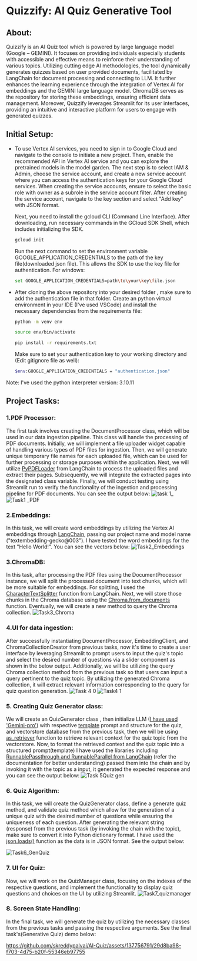 # Quizzify: AI Quiz Generative Tool
## About:
Quizzify is an AI Quiz tool which is powered by large language model (Google – GEMINI). It focuses on providing individuals especially students with accessible and effective means to reinforce their understanding of various topics. Utilizing cutting edge AI methodologies, the tool dynamically generates quizzes based on user provided documents, facilitated by LangChain for document processing and connecting to LLM. It further enhances the learning experience through the integration of Vertex AI for embeddings and the GEMINI large language model. ChromaDB serves as the repository for storing these embeddings, ensuring efficient data management. Moreover, Quizzify leverages Streamlit for its user interfaces, providing an intuitive and interactive platform for users to engage with generated quizzes.
## Initial Setup:
* To use Vertex AI services, you need to sign in to Google Cloud and navigate to the console to initiate a new project. Then, enable the recommended API in Vertex AI service and you can explore the pretrained models in the model garden. The next step is to select IAM & Admin, choose the service account, and create a new service account where you can access the authentication keys for your Google Cloud services. When creating the service accounts, ensure to select the basic role with owner as a subrole in the service account filter. After creating the service account, navigate to the key section and select "Add key" with JSON format.

  Next, you need to install the gcloud CLI (Command Line Interface). After downloading, run necessary commands in the GCloud SDK Shell, which includes initializing the SDK.
  ```sh
  gcloud init
  ```
  Run the next command to set the environment variable GOOGLE_APPLICATION_CREDENTIALS to the path of the key file(downloaded json file). This allows the SDK to use the key file for authentication.
  For windows:
  ```sh
  set GOOGLE_APPLICATION_CREDENTIALS=path\to\your\key\file.json
  ```
 * After cloning the above repository into your desired folder , make sure to add the authentication file in that folder. Create an python virtual environment in your IDE (I've used VSCode) and install the     
  necessary dependencies from the requirements file:
    ```sh
    python -m venv env
    ```
    ```sh
    source env/bin/activate
    ```
    ```sh
    pip install -r requirements.txt
    ```
    Make sure to set your authentication key to your working directory and (Edit gitignore file as well):
    ```sh
    $env:GOOGLE_APPLICATION_CREDENTIALS = "authentication.json"
    ```
  Note: I've used the python interpreter version: 3.10.11
## Project Tasks:
### 1.PDF Processor:
The first task involves creating the DocumentProcessor class, which will be used in our data ingestion pipeline. This class will handle the processing of PDF documents. Initially, we will implement a file uploader widget capable of handling various types of PDF files for ingestion. Then, we will generate unique temporary file names for each uploaded file, which can be used for further processing or storage purposes within the application. Next, we will utilize [PyPDFLoader](https://python.langchain.com/docs/modules/data_connection/document_loaders/pdf/#using-pypdf) from LangChain to process the uploaded files and extract their pages. Subsequently, we will integrate the extracted pages into the designated class variable. Finally, we will conduct testing using Streamlit run to verify the functionality of the ingestion and processing pipeline for PDF documents. You can see the output below:
![task 1_](https://github.com/skreddypalvai/AI-Quiz/assets/137756791/32c87a13-7937-484e-afbe-0c8b421ecc71)
![Task1 _PDF](https://github.com/skreddypalvai/AI-Quiz/assets/137756791/2a2bd9de-6d6e-429c-8ba8-06e8febfbfa5)
### 2.Embeddings:
In this task, we will create word embeddings by utilizing the Vertex AI embeddings through [LangChain](https://python.langchain.com/docs/integrations/text_embedding/google_generative_ai/), passing our project name and model name ("textembedding-gecko@003"). I have tested the word embeddings for the text "Hello World!". You can see the vectors below:
![Task2_Embeddings](https://github.com/skreddypalvai/AI-Quiz/assets/137756791/268c26b7-5024-4340-83d4-43b0f2ead58e)
### 3.ChromaDB:
In this task, after processing the PDF files using the DocumentProcessor instance, we will split the processed document into text chunks, which will be more suitable for embeddings. For splitting, I used the [CharacterTextSplitter](https://python.langchain.com/docs/modules/data_connection/document_transformers/character_text_splitter/) function from LangChain. Next, we will store those chunks in the Chroma database using the [Chroma.from_documents](https://python.langchain.com/docs/integrations/vectorstores/chroma/#use-openai-embeddings) function. Eventually, we will create a new method to query the Chroma collection.
![Task3_Chroma](https://github.com/skreddypalvai/AI-Quiz/assets/137756791/6c8742be-13a0-4941-b6f2-bd202bc4247d)
### 4.UI for data ingestion:
After successfully instantiating DocumentProcessor, EmbeddingClient, and ChromaCollectionCreator from previous tasks, now it's time to create a user interface by leveraging Streamlit to prompt users to input the quiz's topic and select the desired number of questions via a slider component as shown in the below output. Additionally, we will be utilizing the query Chroma collection method from the previous task so that users can input a query pertinent to the quiz topic. By utilizing the generated Chroma collection, it will extract relevant information corresponding to the query for quiz question generation.
![Task 4 0](https://github.com/skreddypalvai/AI-Quiz/assets/137756791/8bd95441-4939-4054-a065-8252e823dd68)
![Task4 1](https://github.com/skreddypalvai/AI-Quiz/assets/137756791/b0c93c66-e54e-45af-a9ce-bc795865dcae)
### 5. Creating Quiz Generator class:
We will create an QuizGenerator class , then initialize LLM ([I have used 'Gemini-pro'](https://python.langchain.com/docs/integrations/llms/google_vertex_ai_palm/)) with respective [template](https://python.langchain.com/docs/modules/model_io/prompts/few_shot_examples/) prompt and structure for the quiz, and vectorstore database from the previous task, then we will be using [as_retriever]((https://python.langchain.com/docs/integrations/vectorstores/chroma/#retriever-options)) function to retrieve relevant context for the quiz topic from the vectorstore. Now, to format the retrieved context and the quiz topic into a structured prompt(template) I have used the libraries including [RunnablePassthrough and RunnableParallel from LangChain](https://python.langchain.com/docs/expression_language/primitives/passthrough/) (refer the documentation for better understanding) passed them into the chain and by invoking it with the topic as a input, it generated the expected response and you can see the output below:
![Task 5Quiz gen](https://github.com/skreddypalvai/AI-Quiz/assets/137756791/561c73c2-617a-432d-b2e6-7d737e1b7ee8)
  
### 6. Quiz Algorithm:
In this task, we will create the QuizGenerator class, define a generate quiz method, and validate quiz method which allow for the generation of a unique quiz with the desired number of questions while ensuring the uniqueness of each question. After generating the relevant string (response) from the previous task (by invoking the chain with the topic), make sure to convert it into Python dictionary format. I have used the [json.loads()](https://docs.python.org/3/library/json.html) function as the data is in JSON format. See the output below:

![Task6_GenQuiz](https://github.com/skreddypalvai/AI-Quiz/assets/137756791/101ac859-9b3f-407b-b735-a36e70a0a784)
### 7. UI for Quiz:
Now, we will work on the QuizManager class, focusing on the indexes of the respective questions, and implement the functionality to display quiz questions and choices on the UI by utilizing Streamlit.
![Task7_quizmanager](https://github.com/skreddypalvai/AI-Quiz/assets/137756791/bd66ae36-fc98-42b6-add9-7a9893034f38)
### 8. Screen State Handling:

In the final task, we will generate the quiz by utilizing the necessary classes from the previous tasks and passing the respective arguments. See the final task's(Generative Quiz) demo below:

https://github.com/skreddypalvai/AI-Quiz/assets/137756791/29d8ba98-f703-4d75-b20f-55346eb97755
